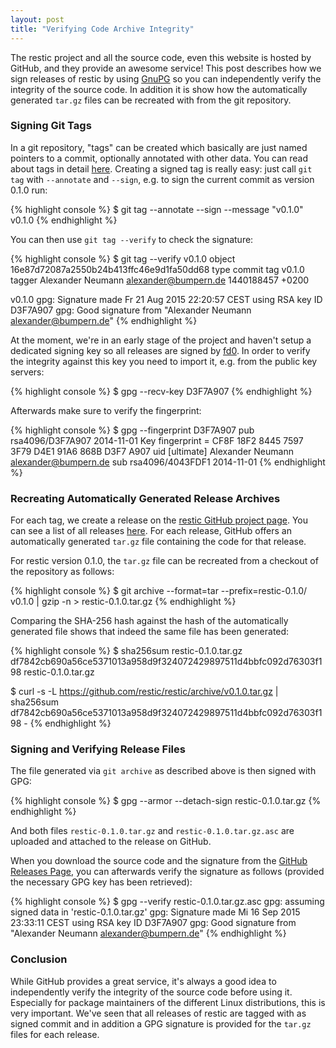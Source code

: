 ```yaml
---
layout: post
title: "Verifying Code Archive Integrity"
---
```


The restic project and all the source code, even this website is hosted by
GitHub, and they provide an awesome service! This post describes how we sign
releases of restic by using [GnuPG](https://www.gnupg.org) so you can
independently verify the integrity of the source code. In addition it is show
how the automatically generated `tar.gz` files can be recreated with from the
git repository.

### Signing Git Tags

In a git repository, "tags" can be created which basically are just named
pointers to a commit, optionally annotated with other data. You can read about
tags in detail [here](https://git-scm.com/book/en/v2/Git-Basics-Tagging).
Creating a signed tag is really easy: just call `git tag` with `--annotate` and
`--sign`, e.g. to sign the current commit as version 0.1.0 run:

{% highlight console %}
$ git tag --annotate --sign --message "v0.1.0" v0.1.0
{% endhighlight %}

You can then use `git tag --verify` to check the signature:

{% highlight console %}
$ git tag --verify v0.1.0
object 16e87d72087a2550b24b413ffc46e9d1fa50dd68
type commit
tag v0.1.0
tagger Alexander Neumann <alexander@bumpern.de> 1440188457 +0200

v0.1.0
gpg: Signature made Fr 21 Aug 2015 22:20:57 CEST using RSA key ID D3F7A907
gpg: Good signature from "Alexander Neumann <alexander@bumpern.de>"
{% endhighlight %}

At the moment, we're in an early stage of the project and haven't setup a
dedicated signing key so all releases are signed by
[fd0](https://github.com/fd0). In order to verify the integrity against this
key you need to import it, e.g. from the public key servers:

{% highlight console %}
$ gpg --recv-key D3F7A907
{% endhighlight %}

Afterwards make sure to verify the fingerprint:

{% highlight console %}
$ gpg --fingerprint D3F7A907
pub   rsa4096/D3F7A907 2014-11-01
      Key fingerprint = CF8F 18F2 8445 7597 3F79  D4E1 91A6 868B D3F7 A907
uid         [ultimate] Alexander Neumann <alexander@bumpern.de>
sub   rsa4096/4043FDF1 2014-11-01
{% endhighlight %}

### Recreating Automatically Generated Release Archives

For each tag, we create a release on the [restic GitHub project
page](https://github.com/restic/restic). You can see a list of all releases
[here](https://github.com/restic/restic/releases). For each release, GitHub
offers an automatically generated `tar.gz` file containing the code for that
release.

For restic version 0.1.0, the `tar.gz` file can be recreated from a checkout of
the repository as follows:

{% highlight console %}
$ git archive --format=tar --prefix=restic-0.1.0/ v0.1.0 | gzip -n > restic-0.1.0.tar.gz
{% endhighlight %}

Comparing the SHA-256 hash against the hash of the automatically generated file
shows that indeed the same file has been generated:

{% highlight console %}
$ sha256sum restic-0.1.0.tar.gz
df7842cb690a56ce5371013a958d9f324072429897511d4bbfc092d76303f198  restic-0.1.0.tar.gz

$ curl -s -L https://github.com/restic/restic/archive/v0.1.0.tar.gz | sha256sum
df7842cb690a56ce5371013a958d9f324072429897511d4bbfc092d76303f198  -
{% endhighlight %}

### Signing and Verifying Release Files

The file generated via `git archive` as described above is then signed with GPG:

{% highlight console %}
$ gpg --armor --detach-sign restic-0.1.0.tar.gz
{% endhighlight %}

And both files `restic-0.1.0.tar.gz` and `restic-0.1.0.tar.gz.asc` are uploaded
and attached to the release on GitHub.

When you download the source code and the signature from the [GitHub Releases
Page](https://github.com/restic/restic/releases), you can afterwards verify the
signature as follows (provided the necessary GPG key has been retrieved):

{% highlight console %}
$ gpg --verify restic-0.1.0.tar.gz.asc 
gpg: assuming signed data in 'restic-0.1.0.tar.gz'
gpg: Signature made Mi 16 Sep 2015 23:33:11 CEST using RSA key ID D3F7A907
gpg: Good signature from "Alexander Neumann <alexander@bumpern.de>"
{% endhighlight %}

### Conclusion

While GitHub provides a great service, it's always a good idea to independently
verify the integrity of the source code before using it. Especially for package
maintainers of the different Linux distributions, this is very important. We've
seen that all releases of restic are tagged with as signed commit and in
addition a GPG signature is provided for the `tar.gz` files for each release.
